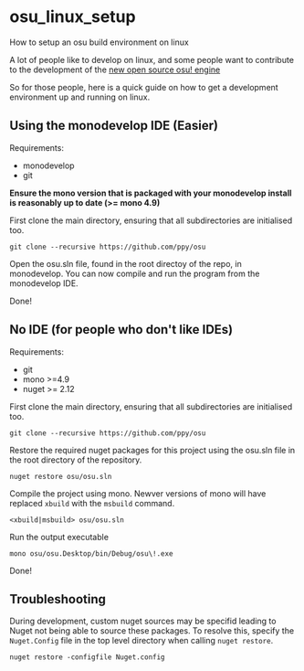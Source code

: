 # osu_linux_setup
How to setup an osu build environment on linux

A lot of people like to develop on linux, and some people want to contribute to the development of the [new open source osu! engine](http://github.com/ppy/osu)

So for those people, here is a quick guide on how to get a development environment up and running on linux.

## Using the monodevelop IDE (Easier)

Requirements:
* monodevelop
* git

**Ensure the mono version that is packaged with your monodevelop install is reasonably up to date (>= mono 4.9)**

First clone the main directory, ensuring that all subdirectories are initialised too.
```
git clone --recursive https://github.com/ppy/osu
```

Open the osu.sln file, found in the root directoy of the repo, in monodevelop.
You can now compile and run the program from the monodevelop IDE.

Done!

## No IDE (for people who don't like IDEs)

Requirements:
* git
* mono >=4.9
* nuget >= 2.12

First clone the main directory, ensuring that all subdirectories are initialised too.
```
git clone --recursive https://github.com/ppy/osu
```

Restore the required nuget packages for this project using the osu.sln file in the root directory of the repository.
```
nuget restore osu/osu.sln
```

Compile the project using mono. Newver versions of mono will have replaced `xbuild` with the  `msbuild` command.
```
<xbuild|msbuild> osu/osu.sln
```

Run the output executable
```
mono osu/osu.Desktop/bin/Debug/osu\!.exe
```

Done!

## Troubleshooting

During development, custom nuget sources may be specifid leading to Nuget not being able to source these packages. To resolve this, specify the `Nuget.Config` file in the top level directory when calling `nuget restore`.
 ```
 nuget restore -configfile Nuget.config
 ```
